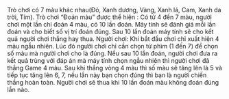 Trò chơi có 7 màu khác nhau(Đỏ, Xanh dương, Vàng, Xanh lá, Cam, Xanh da trời, Tím).
Trò  chơi  “Đoán màu” được thể hiện : Có từ 4 đến 7 màu, người chơi một lần chỉ đoán 4 màu, có 10 lần đoán. Máy tính sẽ đánh giá mỗi lần đoán và cho biết số vị trí đoán đúng. Sau 10 lần đoán máy tính sẽ cho kết quả  người chơi thắng hay thua.
Người chơi: Khi bắt đầu chơi chỉ xuất hiện 4 màu ngẫu nhiên. Lúc đó người chơi chỉ cần chọn từ phìm (1 đến 7) để chọn số màu mà người chơi cho là đúng. Nếu sau 10 lần đoán, người chơi đưa ra kết quả trùng với đáp án mà máy tính chọn ngẫu nhiên thì người chơi đã thắng Game 4 màu. Sau khi thắng vòng 4 màu thì số màu sẽ tăng lên là 5 và tiếp tục tăng lên 6, 7, nếu lần này bạn chọn đúng thì bạn là người chiến thắng hoàn toàn. 
Người chơi sẽ thua khi 10 lần đoán màu không đoán đúng lần nào.
